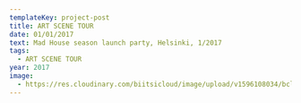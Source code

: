 ```yaml
---
templateKey: project-post
title: ART SCENE TOUR
date: 01/01/2017
text: Mad House season launch party, Helsinki, 1/2017
tags:
  - ART SCENE TOUR
year: 2017
image:
  - https://res.cloudinary.com/biitsicloud/image/upload/v1596108034/bcloud/03.jpg
---
```

